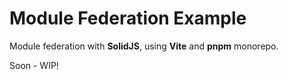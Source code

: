 # Module Federation Example
Module federation with **SolidJS**, using **Vite** and **pnpm** monorepo.


Soon - WIP!
